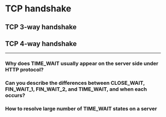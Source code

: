 # TCP handshake

## TCP 3-way handshake

## TCP 4-way handshake

---

### Why does TIME_WAIT usually appear on the server side under HTTP protocol?

### Can you describe the differences between CLOSE_WAIT, FIN_WAIT_1, FIN_WAIT_2, and TIME_WAIT, and when each occurs?


### How to resolve large number of TIME_WAIT states on a server